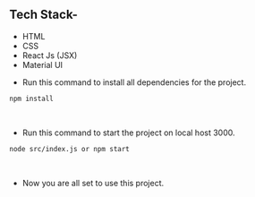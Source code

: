 ## Tech Stack-
- HTML
- CSS
- React Js (JSX)
- Material UI

* Run this command to install all dependencies for the project.
```
npm install
```
<br/>

* Run this command to start the project on local host 3000.
```
node src/index.js or npm start
```
<br/>

* Now you are all set to use this project.
